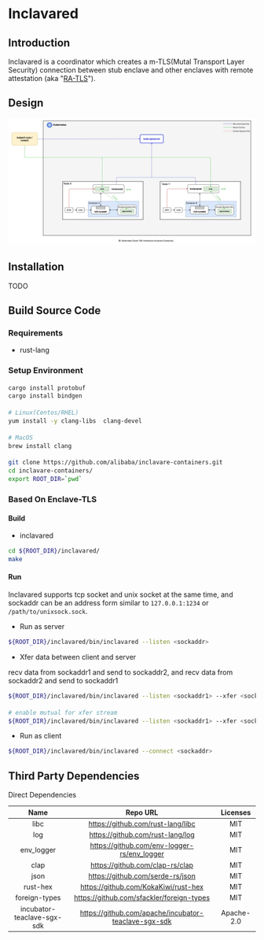 # Inclavared

## Introduction

Inclavared is a coordinator which creates a m-TLS(Mutal Transport Layer Security) connection between stub enclave and 
other enclaves with remote attestation (aka "[RA-TLS](https://raw.githubusercontent.com/cloud-security-research/sgx-ra-tls/master/whitepaper.pdf)").

## Design

![kubernetes-attestation](docs/images/Kuberntes-Cluster-Attestation-Architecture.png)

## Installation

TODO

## Build Source Code

### Requirements

* rust-lang

### Setup Environment

```bash
cargo install protobuf
cargo install bindgen

# Linux(Centos/RHEL)
yum install -y clang-libs  clang-devel

# MacOS
brew install clang

git clone https://github.com/alibaba/inclavare-containers.git
cd inclavare-containers/
export ROOT_DIR=`pwd`
```

### Based On Enclave-TLS

#### Build

* inclavared

```bash
cd ${ROOT_DIR}/inclavared/
make
```

#### Run

Inclavared supports tcp socket and unix socket at the same time, and sockaddr can be an address form similar to `127.0.0.1:1234` or `/path/to/unixsock.sock`.

* Run as server

```bash
${ROOT_DIR}/inclavared/bin/inclavared --listen <sockaddr>
```

* Xfer data between client and server

recv data from sockaddr1 and send to sockaddr2, and recv data from sockaddr2 and send to sockaddr1

```bash
${ROOT_DIR}/inclavared/bin/inclavared --listen <sockaddr1> --xfer <sockaddr2>

# enable mutual for xfer stream
${ROOT_DIR}/inclavared/bin/inclavared --listen <sockaddr1> --xfer <sockaddr2> --mutual
```

* Run as client

```bash
${ROOT_DIR}/inclavared/bin/inclavared --connect <sockaddr>
```

## Third Party Dependencies

Direct Dependencies

| Name | Repo URL | Licenses |
| :--: | :-------:   | :-------: |
| libc | https://github.com/rust-lang/libc                    | MIT |
| log | https://github.com/rust-lang/log                     | MIT |
| env_logger | https://github.com/env-logger-rs/env_logger          | MIT |
| clap | https://github.com/clap-rs/clap                      | MIT |
| json | https://github.com/serde-rs/json                     | MIT |
| rust-hex | https://github.com/KokaKiwi/rust-hex                 | MIT |
| foreign-types | https://github.com/sfackler/foreign-types            | MIT |
| incubator-teaclave-sgx-sdk | https://github.com/apache/incubator-teaclave-sgx-sdk | Apache-2.0 |
